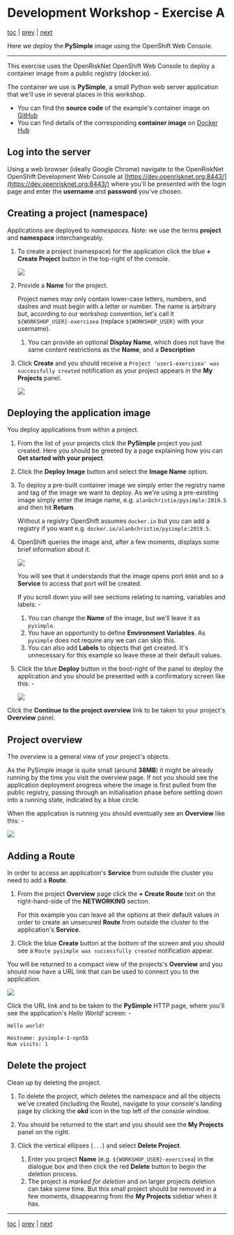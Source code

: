 # Development Workshop - Exercise A

[toc](../README.md) | [prev](../tutorial-1/README.md) | [next](../tutorial-2/README.md)

Here we deploy the **PySimple** image using the OpenShift Web Console.

---

This exercise uses the OpenRiskNet OpenShift Web Console to deploy a
container image from a public registry (docker.io). 

The container we use is **PySimple**, a small Python web server application
that we'll use in several places in this workshop.

-   You can find the **source code** of the example's container image
    on [GitHub](https://github.com/alanbchristie/PySimple)
-   You can find details of the corresponding **container image**
    on [Docker Hub](https://hub.docker.com/r/alanbchristie/pysimple)

## Log into the server
Using a web browser (ideally Google Chrome) navigate to the OpenRiskNet
OpenShift Development Web Console at
[https://dev.openrisknet.org:8443/](https://dev.openrisknet.org:8443/)
where you'll be presented with the login page and enter the **username**
and **password** you've chosen.

## Creating a project (namespace)
Applications are deployed to _namespaces_. Note: we use the terms
**project** and **namespace** interchangeably.

1.  To create a project (namespace) for the application click the
    blue **+ Create Project** button in the top-right of the console.
    
    ![](screen-1.png)

1.  Provide a **Name** for the project.

    Project names may only contain lower-case letters, numbers, and dashes
    and must begin with a letter or number. The name is arbitrary but,
    according to our workshop convention, let's call it `${WORKSHOP_USER}-exercisea`
    (replace `${WORKSHOP_USER}` with your username).
    
    1.  You can provide an optional **Display Name**, which does not have the
        same content restrictions as the **Name**, and a **Description**

1.  Click **Create** and you should receive a
    `Project 'user1-exercisea' was successfully created`
    notification as your project appears in the **My Projects**
    panel.

    ![](screen-2.png)

## Deploying the application image
You deploy applications from within a project.

1.  From the list of your projects click the **PySimple** project you just
    created. Here you should be greeted by a page explaining how you can
    **Get started with your project**.

1.  Click the **Deploy Image** button and select the **Image Name** option.

1.  To deploy a pre-built container image we simply enter the registry name
    and tag of the image we want to deploy. As we're using a pre-existing image
    simply enter the image name, e.g. `alanbchristie/pysimple:2019.5`
    and then hit **Return**.
    
    Without a registry OpenShift assumes `docker.io`
    but you can add a registry if you want e.g. `docker.io/alanbchristie/pysimple:2019.5`.

1.  OpenShift queries the image and, after a few moments, displays
    some brief information about it.
    
    ![](screen-3.png)
    
    You will see that it understands that the image opens port `8080` and
    so a **Service** to access that port will be created.
    
    If you scroll down you will see sections relating to naming, variables
    and labels: -
    
    1.  You can change the **Name** of the image, but we'll leave it as
        `pysimple`.
    1.  You have an opportunity to define **Environment Variables**. As
        `pysimple` does not require any we can can skip this.
    1.  You can also add **Labels** to objects that get created.
        It's unnecessary for this example so leave these at their default
        values.

1.  Click the blue **Deploy** button in the boot-right of the panel
    to deploy the application and you should be presented with a
    confirmatory screen like this: -

    ![](screen-4.png)

Click the **Continue to the project overview** link
to be taken to your project's **Overview** panel.

## Project overview
The overview is a general view of your project's objects.

As the PySimple image is quite small (around **38MB**) it might be already running
by the time you visit the overview page. If not you should see the application
deployment progress where the image is first pulled from the public registry,
passing through an initialisation phase before settling down into a running
state, indicated by a blue circle.

When the application is running you should eventually see an **Overview**
like this: -

![](screen-5.png)

## Adding a Route
In order to access an application's **Service** from outside the cluster
you need to add a **Route**.

1.  From the project **Overview** page click the **+ Create Route** text on the
    right-hand-side of the **NETWORKING** section.
    
    For this example you can leave all the options at their default values
    in order to create an unsecured **Route** from outside the cluster to the
    application's **Service**.
    
1.  Click the blue **Create** button at the bottom of the screen and you
    should see a `Route pysimple was successfully created` notification
    appear.
    
You will be returned to a compact view of the projects's **Overview**
and you should now have a URL link that can be used to connect you to the
application.

![](screen-6.png)

Click the URL link and to be taken to the **PySimple** HTTP
page, where you'll see the application's _Hello World!_ screen: -
 
    Hello world!
    
    Hostname: pysimple-1-npn5b
    Num visits: 1

## Delete the project
Clean up by deleting the project.

1.  To delete the project, which deletes the namespace and all the objects we've
    created (including the Route), navigate to your console's landing page
    by clicking the **okd** icon in the top left of the console window.
    
1.  You should be returned to the start and you should see the **My Projects**
    panel on the right.
    
1.  Click the vertical ellipses (`...`) and select **Delete Project**.
    1.  Enter you project **Name** (e.g. `${WORKSHOP_USER}-exercisea`)
        in the dialogue box and then click the red **Delete** button to
        begin the deletion process.
    1.  The project is _marked for deletion_ and on larger projects deletion
        can take some time. But this small project should be removed in a
        few moments, disappearing from the **My Projects** sidebar when it has.

---

[toc](../README.md) | [prev](../tutorial-1/README.md) | [next](../tutorial-2/README.md)
